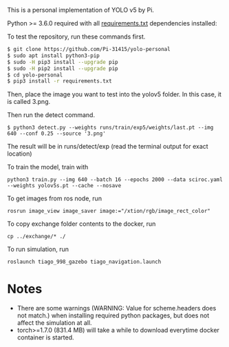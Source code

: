 <p>
This is a personal implementation of YOLO v5 by Pi.
</p>

Python >= 3.6.0 required with all [requirements.txt](https://github.com/ultralytics/yolov5/blob/master/requirements.txt) dependencies installed:

To test the repository, run these commands first.

```bash
$ git clone https://github.com/Pi-31415/yolo-personal
$ sudo apt install python3-pip
$ sudo -H pip3 install --upgrade pip
$ sudo -H pip2 install --upgrade pip
$ cd yolo-personal
$ pip3 install -r requirements.txt
```

Then, place the image you want to test into the yolov5 folder. In this case, it is called 3.png.

Then run the detect command.

```
$ python3 detect.py --weights runs/train/exp5/weights/last.pt --img 640 --conf 0.25 --source '3.png'
```

The result will be in runs/detect/exp (read the terminal output for exact location)


To train the model, train with
```
python3 train.py --img 640 --batch 16 --epochs 2000 --data sciroc.yaml --weights yolov5s.pt --cache --nosave
```

To get images from ros node, run

```
rosrun image_view image_saver image:="/xtion/rgb/image_rect_color"
```

To copy exchange folder contents to the docker, run
```
cp ../exchange/* ./
```

To run simulation, run

```
roslaunch tiago_998_gazebo tiago_navigation.launch
```


# Notes

- There are some warnings (WARNING: Value for scheme.headers does not match.) when installing required python packages, but does not affect the simulation at all.
- torch>=1.7.0 (831.4 MB) will take a while to download everytime docker container is started.
